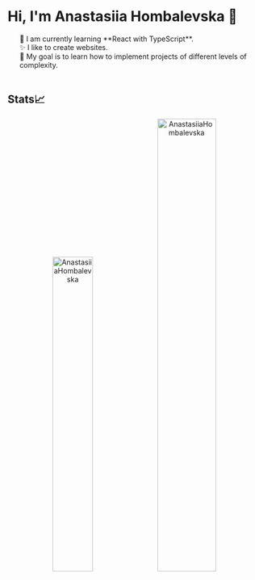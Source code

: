 # Hi, I'm Anastasiia Hombalevska 🤝

<table>
<ul>
  <li style="list-style: none;">🌱 I am currently learning **React with TypeScript**.</li>
  <li style="list-style: none;">✨ I like to create websites.</li>
  <li style="list-style: none;">🎯 My goal is to learn how to implement projects of different levels of complexity.</li>
</ul>
</table>

## Stats📈
<p align="center"> <img width="40%" src="https://github-readme-stats.vercel.app/api/top-langs?username=AnastasiiaHombalevska&show_icons=true&theme=dracula&title_color=ff8000&text_color=ffffff&bg_color=6a6a6a&locale=en&layout=compact&hide_border=true" alt="AnastasiiaHombalevska" /> <img width="48%" src="https://github-readme-stats.vercel.app/api?username=AnastasiiaHombalevska&show_icons=true&theme=dracula&title_color=ff8000&text_color=ffffff&bg_color=6a6a6a&locale=en&hide_border=true" alt="AnastasiiaHombalevska" /></p>


<!--
**AnastasiiaHombalevska/AnastasiiaHombalevska** is a ✨ _special_ ✨ repository because its `README.md` (this file) appears on your GitHub profile.

Here are some ideas to get you started:

- 🔭 I’m currently working on ...
- 🌱 I’m currently learning ...
- 👯 I’m looking to collaborate on ...
- 🤔 I’m looking for help with ...
- 💬 Ask me about ...
- 📫 How to reach me: ...
- 😄 Pronouns: ...
- ⚡ Fun fact: ...
-->
